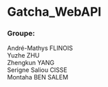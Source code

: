 # Gatcha_WebAPI
### Groupe:
André-Mathys FLINOIS<br>
Yuzhe ZHU<br>
Zhengkun YANG<br>
Serigne Saliou CISSE<br>
Montaha BEN SALEM<br>
